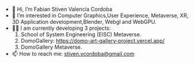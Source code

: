 - 👋 Hi, I’m Fabian Stiven Valencia Cordoba
- 👀 I’m interested in Computer Graphics,User Experience, Metaverse, XR, 3D Application development,Blender, Webgl and WebGPU.
- 🧑‍💻 I am currently developing 3 projects:
  1. School of System Engineering (EISC) Metaverse.
  2. DomoGallery: https://domo-art-gallery-project.vercel.app/
  3. DomoGallery Metaverse.
- 📫 How to reach me: stiven.vcordoba@gmail.com

